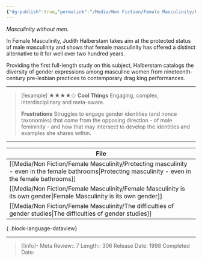```yaml
---
{"dg-publish":true,"permalink":"/Media/Non Fiction/Female Masculinity/Female Masculinity/"}
---
```


*Masculinity without men.* 

In Female Masculinity, Judith Halberstam takes aim at the protected status of male masculinity and shows that female masculinity has offered a distinct alternative to it for well over two hundred years. 

Providing the first full-length study on this subject, Halberstam catalogs the diversity of gender expressions among masculine women from nineteenth-century pre-lesbian practices to contemporary drag king performances.

---

> [!example] ★★★★⚝ 
> **Cool Things**
> Engaging, complex, interdisciplinary and meta-aware.
> 
> **Frustrations**
> Struggles to engage gender identities (and nonce taxonomies) that come from the opposing direction - of male femininity - and how that may intersect to develop the identities and examples she shares within.

---

| File                                                                                                                                                     |
| -------------------------------------------------------------------------------------------------------------------------------------------------------- |
| [[Media/Non Fiction/Female Masculinity/Protecting masculinity - even in the female bathrooms\|Protecting masculinity - even in the female bathrooms]] |
| [[Media/Non Fiction/Female Masculinity/Female Masculinity is its own gender\|Female Masculinity is its own gender]]                                   |
| [[Media/Non Fiction/Female Masculinity/The difficulties of gender studies\|The difficulties of gender studies]]                                       |

{ .block-language-dataview}

---

> [!info]- Meta
> Review:: 7
> Length:: 306
> Release Date: 1998
> Completed Date: